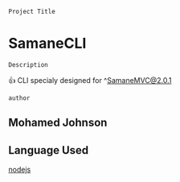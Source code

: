 ````````````
Project Title
````````````
# SamaneCLI

````````````
Description 
````````````
:+1: CLI specialy designed for ^SamaneMVC@2.0.1

````````````
author
````````````
Mohamed Johnson
---------------

Language Used
---------------

[nodejs](https://nodejs.org/en/)

